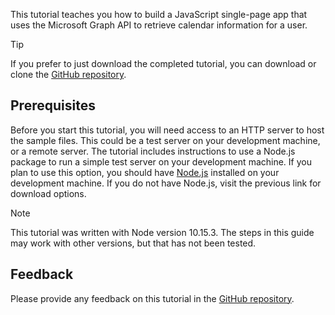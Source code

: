 <!-- markdownlint-disable MD002 MD041 -->

This tutorial teaches you how to build a JavaScript single-page app that uses the Microsoft Graph API to retrieve calendar information for a user.

> [!TIP]
> If you prefer to just download the completed tutorial, you can download or clone the [GitHub repository](https://github.com/microsoftgraph/msgraph-training-javascriptspa).

## Prerequisites

Before you start this tutorial, you will need access to an HTTP server to host the sample files. This could be a test server on your development machine, or a remote server. The tutorial includes instructions to use a Node.js package to run a simple test server on your development machine. If you plan to use this option, you should have [Node.js](https://nodejs.org) installed on your development machine. If you do not have Node.js, visit the previous link for download options.

> [!NOTE]
> This tutorial was written with Node version 10.15.3. The steps in this guide may work with other versions, but that has not been tested.

## Feedback

Please provide any feedback on this tutorial in the [GitHub repository](https://github.com/microsoftgraph/msgraph-training-javascriptspa).
